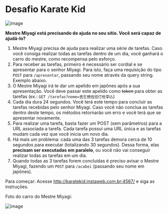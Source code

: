 
# Desafio Karate Kid
![image](https://cloud.githubusercontent.com/assets/2975955/7783460/d199c6b8-0119-11e5-8c23-3264263e3dca.png)

**Mestre Miyagi está precisando de ajuda no seu sítio. Você será capaz de ajudá-lo?**

1. Mestre Miyagi precisa de ajuda para realizar uma série de tarefas. Caso você consiga realizar todas as tarefas dentro de um dia, você ganhará o carro do mestre, como recompensa pelo esforço.
2. Para receber as tarefas, primeiro é necessário ser cordial e se apresentar para o senhor Miyagi. Para isto, faça uma requisição do tipo `POST` para `/apresentar`, passando seu nome através da query string. Exemplo abaixo.
3. O Mestre Miyagi irá te dar um apelido em japônes após a sua apresentação. Você deve passar este apelido como ~~token~~ para obter as tarefas (ex.: `GET /tarefas?nome=丟乞乸伍佋仃伧享亾`)
4. Cada dia dura 24 segundos. Você terá este tempo para concluir as tarefas recebidas pelo senhor Miyagi. Caso você não conclua as tarefas dentro deste tempo, os métodos retornarão um erro e você terá que se apresentar novamente.
5. Para realizar uma tarefa, basta fazer um POST (sem parâmetros) para a URL associada a tarefa. Cada tarefa possui uma URL única e as tarefas mudam cada vez que você inicia um novo dia. 
6. Há mais um problema: cada uma das 3 tarefas demora cerca de 10 segundos para executar (totalizando 30 segundos). Dessa forma, elas **precisam ser executadas em paralelo**, ou você não vai conseguir realizar todas as tarefas em um dia.
7. Quando todas as 3 tarefas forem concluídas é preciso avisar o Mestre Miyagi, fazendo um `POST` para `/acabei` (passando seu nome em japônes). 

Para começar: Acesse http://karatekid.instaweb.com.br:4567/ e siga as instruções.

Foto do carro do Mestre Miyagi:

![image](https://cloud.githubusercontent.com/assets/2975955/7783555/704df822-011c-11e5-8347-f75a6d90f09c.png)
